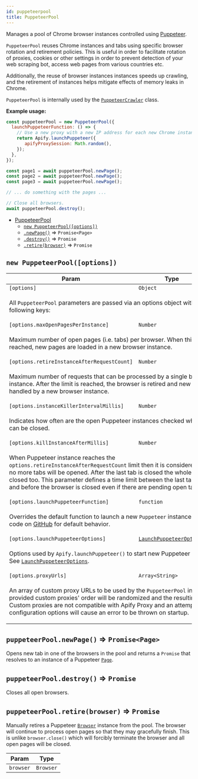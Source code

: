 ```yaml
---
id: puppeteerpool
title: PuppeteerPool
---
```

<a name="PuppeteerPool"></a>

Manages a pool of Chrome browser instances controlled using
<a href="https://github.com/GoogleChrome/puppeteer" target="_blank">Puppeteer</a>.

`PuppeteerPool` reuses Chrome instances and tabs using specific browser rotation and retirement policies.
This is useful in order to facilitate rotation of proxies, cookies
or other settings in order to prevent detection of your web scraping bot,
access web pages from various countries etc.

Additionally, the reuse of browser instances instances speeds up crawling,
and the retirement of instances helps mitigate effects of memory leaks in Chrome.

`PuppeteerPool` is internally used by the [`PuppeteerCrawler`](puppeteercrawler) class.

**Example usage:**

```javascript
const puppeteerPool = new PuppeteerPool({
  launchPuppeteerFunction: () => {
    // Use a new proxy with a new IP address for each new Chrome instance
    return Apify.launchPuppeteer({
       apifyProxySession: Math.random(),
    });
  },
});

const page1 = await puppeteerPool.newPage();
const page2 = await puppeteerPool.newPage();
const page3 = await puppeteerPool.newPage();

// ... do something with the pages ...

// Close all browsers.
await puppeteerPool.destroy();
```


* [PuppeteerPool](puppeteerpool)
    * [`new PuppeteerPool([options])`](#new_PuppeteerPool_new)
    * [`.newPage()`](#PuppeteerPool+newPage) ⇒ <code>Promise&lt;Page&gt;</code>
    * [`.destroy()`](#PuppeteerPool+destroy) ⇒ <code>Promise</code>
    * [`.retire(browser)`](#PuppeteerPool+retire) ⇒ <code>Promise</code>

<a name="new_PuppeteerPool_new"></a>

## `new PuppeteerPool([options])`
<table>
<thead>
<tr>
<th>Param</th><th>Type</th><th>Default</th>
</tr>
</thead>
<tbody>
<tr>
<td><code>[options]</code></td><td><code>Object</code></td><td></td>
</tr>
<tr>
<td colspan="3"><p>All <code>PuppeteerPool</code> parameters are passed
  via an options object with the following keys:</p>
</td></tr><tr>
<td><code>[options.maxOpenPagesPerInstance]</code></td><td><code>Number</code></td><td><code>50</code></td>
</tr>
<tr>
<td colspan="3"><p>Maximum number of open pages (i.e. tabs) per browser. When this limit is reached, new pages are loaded in a new browser instance.</p>
</td></tr><tr>
<td><code>[options.retireInstanceAfterRequestCount]</code></td><td><code>Number</code></td><td><code>100</code></td>
</tr>
<tr>
<td colspan="3"><p>Maximum number of requests that can be processed by a single browser instance.
  After the limit is reached, the browser is retired and new requests are
  handled by a new browser instance.</p>
</td></tr><tr>
<td><code>[options.instanceKillerIntervalMillis]</code></td><td><code>Number</code></td><td><code>60000</code></td>
</tr>
<tr>
<td colspan="3"><p>Indicates how often are the open Puppeteer instances checked whether they can be closed.</p>
</td></tr><tr>
<td><code>[options.killInstanceAfterMillis]</code></td><td><code>Number</code></td><td><code>300000</code></td>
</tr>
<tr>
<td colspan="3"><p>When Puppeteer instance reaches the <code>options.retireInstanceAfterRequestCount</code> limit then
  it is considered retired and no more tabs will be opened. After the last tab is closed the
  whole browser is closed too. This parameter defines a time limit between the last tab was opened and
  before the browser is closed even if there are pending open tabs.</p>
</td></tr><tr>
<td><code>[options.launchPuppeteerFunction]</code></td><td><code>function</code></td><td></td>
</tr>
<tr>
<td colspan="3"><p>Overrides the default function to launch a new <code>Puppeteer</code> instance.
  See source code on
  <a href="https://github.com/apifytech/apify-js/blob/master/src/puppeteer_pool.js#L28" target="_blank">GitHub</a>
  for default behavior.</p>
</td></tr><tr>
<td><code>[options.launchPuppeteerOptions]</code></td><td><code><a href="../typedefs/launchpuppeteeroptions">LaunchPuppeteerOptions</a></code></td><td></td>
</tr>
<tr>
<td colspan="3"><p>Options used by <code>Apify.launchPuppeteer()</code> to start new Puppeteer instances.
  See <a href="../typedefs/launchpuppeteeroptions"><code>LaunchPuppeteerOptions</code></a>.</p>
</td></tr><tr>
<td><code>[options.proxyUrls]</code></td><td><code>Array&lt;String&gt;</code></td><td></td>
</tr>
<tr>
<td colspan="3"><p>An array of custom proxy URLs to be used by the <code>PuppeteerPool</code> instance.
  The provided custom proxies&#39; order will be randomized and the resulting list rotated.
  Custom proxies are not compatible with Apify Proxy and an attempt to use both
  configuration options will cause an error to be thrown on startup.</p>
</td></tr></tbody>
</table>
<a name="PuppeteerPool+newPage"></a>

## `puppeteerPool.newPage()` ⇒ <code>Promise&lt;Page&gt;</code>
Opens new tab in one of the browsers in the pool and returns a `Promise`
that resolves to an instance of a Puppeteer
<a href="https://pptr.dev/#?product=Puppeteer&show=api-class-page" target="_blank"><code>Page</code></a>.

<a name="PuppeteerPool+destroy"></a>

## `puppeteerPool.destroy()` ⇒ <code>Promise</code>
Closes all open browsers.

<a name="PuppeteerPool+retire"></a>

## `puppeteerPool.retire(browser)` ⇒ <code>Promise</code>
Manually retires a Puppeteer
<a href="https://pptr.dev/#?product=Puppeteer&show=api-class-browser" target="_blank"><code>Browser</code></a>
instance from the pool. The browser will continue to process open pages so that they may gracefully finish.
This is unlike `browser.close()` which will forcibly terminate the browser and all open pages will be closed.

<table>
<thead>
<tr>
<th>Param</th><th>Type</th>
</tr>
</thead>
<tbody>
<tr>
<td><code>browser</code></td><td><code>Browser</code></td>
</tr>
<tr>
</tr></tbody>
</table>
